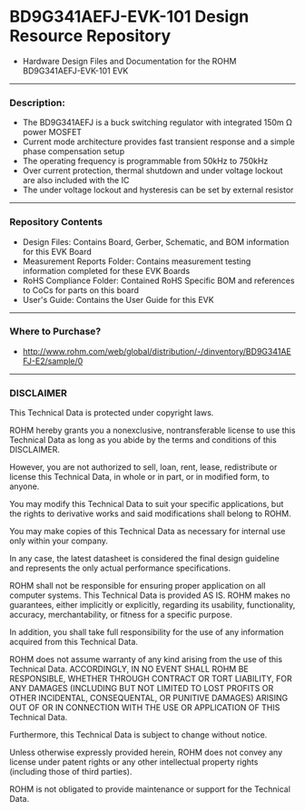 # BD9G341AEFJ-EVK-101 Design Resource Repository
* Hardware Design Files and Documentation for the ROHM BD9G341AEFJ-EVK-101 EVK

----
### Description: 
* The BD9G341AEFJ is a buck switching regulator with integrated 150m Ω power MOSFET
* Current mode architecture provides fast transient response and a simple phase compensation setup
* The operating frequency is programmable from 50kHz to 750kHz
* Over current protection, thermal shutdown and under voltage lockout are also included with the IC
* The under voltage lockout and hysteresis can be set by external resistor

----
### Repository Contents
* Design Files: Contains Board, Gerber, Schematic, and BOM information for this EVK Board
* Measurement Reports Folder: Contains measurement testing information completed for these EVK Boards
* RoHS Compliance Folder: Contained RoHS Specific BOM and references to CoCs for parts on this board
* User's Guide: Contains the User Guide for this EVK

----
### Where to Purchase?
* http://www.rohm.com/web/global/distribution/-/dinventory/BD9G341AEFJ-E2/sample/0

----
### DISCLAIMER
This Technical Data is protected under copyright laws.

ROHM hereby grants you a nonexclusive, nontransferable license to use this Technical Data 
as long as you abide by the terms and conditions of this DISCLAIMER. 

However, you are not authorized to sell, loan, rent, lease, redistribute or license this Technical Data, 
in whole or in part, or in modified form, to anyone.

You may modify this Technical Data to suit your specific applications, 
but the rights to derivative works and said modifications shall belong to ROHM. 

You may make copies of this Technical Data as necessary for internal use only within your company.

In any case, the latest datasheet is considered the final design guideline and represents 
the only actual performance specifications.

ROHM shall not be responsible for ensuring proper application on all computer systems.
This Technical Data is provided AS IS. ROHM makes no guarantees, either implicitly or explicitly, 
regarding its usability, functionality, accuracy, merchantability, or fitness for a specific purpose.

In addition, you shall take full responsibility for the use of any information acquired from this Technical Data. 

ROHM does not assume warranty of any kind arising from the use of this Technical Data. ACCORDINGLY, 
IN NO EVENT SHALL ROHM BE RESPONSIBLE, WHETHER THROUGH CONTRACT OR TORT LIABILITY, 
FOR ANY DAMAGES (INCLUDING BUT NOT LIMITED TO LOST PROFITS OR OTHER INCIDENTAL, CONSEQUENTAL, 
OR PUNITIVE DAMAGES) ARISING OUT OF OR IN CONNECTION WITH THE USE OR APPLICATION OF THIS Technical Data.

Furthermore, this Technical Data is subject to change without notice.

Unless otherwise expressly provided herein, ROHM does not convey any license under patent rights 
or any other intellectual property rights (including those of third parties).

ROHM is not obligated to provide maintenance or support for the Technical Data.